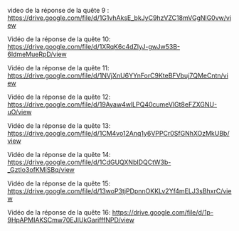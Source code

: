 video de la réponse de la quête 9 :
https://drive.google.com/file/d/1G1vhAksE_bkJyC9hzVZC18mVGgNlG0vw/view

Vidéo de la réponse de la quête 10: 
https://drive.google.com/file/d/1XRqK6c4dZlyJ-gwJw53B-6ldmeMueRpD/view

Vidéo de la réponse de la quête 11:
https://drive.google.com/file/d/1NVjXnU6YYnForC9KteBFVbuj7QMeCntn/view

Vidéo de la réponse de la quête 12:
https://drive.google.com/file/d/19Ayaw4wlLPQ40cumeVlGt8eFZXGNU-uO/view

Vidéo de la réponse de la quête 13:
https://drive.google.com/file/d/1CM4vo12Anq1y6VPPCr0SfGNhXOzMkUBb/view

Vidéo de la réponse de la quête 14:
https://drive.google.com/file/d/1CdGUQXNbIDQCtW3b-_GztIo3ofKMiSBq/view

Vidéo de la réponse de la quête 15:
https://drive.google.com/file/d/13woP3tjPDpnnOKKLv2Yf4mELJ3sBhxrC/view

Vidéo de la réponse de la quête 16: 
https://drive.google.com/file/d/1p-9HpAPMIAKSCmw70EJIUkGarifffNPD/view